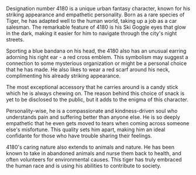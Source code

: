 Designation number 4180 is a unique urban fantasy character, known for his striking appearance and empathetic personality. Born as a rare species of Tiger, he has adapted well to the human world, taking up a job as a car salesman. The remarkable feature of 4180 is his Ski Goggle eyes that glow in the dark, making it easier for him to navigate through the city's night streets. 

Sporting a blue bandana on his head, the 4180 also has an unusual earring adorning his right ear - a red cross emblem. This symbolism may suggest a connection to some mysterious organization or might be a personal choice that he has made. He also likes to wear a red scarf around his neck, complimenting his already striking appearance. 

The most exceptional accessory that he carries around is a candy stick which he is always chewing on. The reason behind this choice of snack is yet to be disclosed to the public, but it adds to the enigma of this character. 

Personality-wise, he is a compassionate and kindness-driven soul who understands pain and suffering better than anyone else. He is so deeply empathetic that he even gets moved to tears when coming across someone else's misfortune. This quality sets him apart, making him an ideal confidante for those who have trouble sharing their feelings. 

4180's caring nature also extends to animals and nature. He has been known to take in abandoned animals and nurse them back to health, and often volunteers for environmental causes. This tiger has truly embraced the human race and is using his abilities to contribute to society.